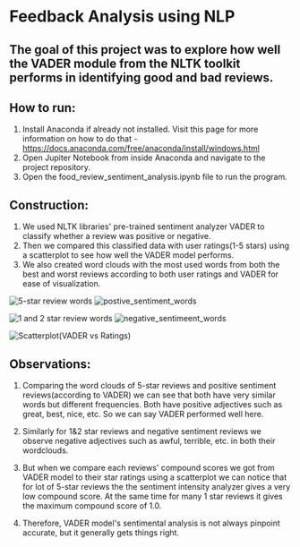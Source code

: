 # Feedback Analysis using NLP

## The goal of this project was to explore how well the VADER module from the NLTK toolkit performs in identifying good and bad reviews.

## How to run:
1. Install Anaconda if already not installed. Visit this page for more information on how to do that - https://docs.anaconda.com/free/anaconda/install/windows.html
2. Open Jupiter Notebook from inside Anaconda and navigate to the project repository.
3. Open the food_review_sentiment_analysis.ipynb file to run the program.
   
## Construction:
1. We used NLTK libraries' pre-trained sentiment analyzer VADER to classify whether a review was positive or negative.
2. Then we compared this classified data with user ratings(1-5 stars) using a scatterplot to see how well the VADER model performs.
3. We also created word clouds with the most used words from both the best and worst reviews according to both user ratings and VADER for ease of visualization.

![5-star review words](https://github.com/Ridwan778/Product-Review-Analysis/assets/113521598/7c6d8d5c-1309-403e-b5a7-92ed4e602201)
![postive_sentiment_words](https://github.com/Ridwan778/Product-Review-Analysis/assets/113521598/248cba2e-77f7-42e7-b6ca-32cc96b40ade)

![1 and 2 star review words](https://github.com/Ridwan778/Product-Review-Analysis/assets/113521598/b3e12499-2d00-4f55-84b4-0578eee5ed00)
![negative_sentimeent_words](https://github.com/Ridwan778/Product-Review-Analysis/assets/113521598/c6ef0a74-1d0f-48e6-b189-7f1143d0f4e1)

![Scatterplot(VADER vs Ratings)](https://github.com/Ridwan778/Product-Review-Analysis/assets/113521598/c0f47a18-9ff1-4c96-9180-d28125fabedb)


## Observations:
1. Comparing the word clouds of 5-star reviews and positive sentiment reviews(according to VADER) we can see that both have very similar words but different frequencies. Both have positive adjectives such as great, best, nice, etc. So we can say VADER performed well here.

2. Similarly for 1&2 star reviews and negative sentiment reviews we observe negative adjectives such as awful, terrible, etc. in both their wordclouds.

3. But when we compare each reviews' compound scores we got from VADER model to their star ratings using a scatterplot we can notice that for lot of 5-star reviews the the sentiment intensity analyzer gives a very low compound score. At the same time for many 1 star reviews it gives the maximum compound score of 1.0.
  
5. Therefore, VADER model's sentimental analysis is not always pinpoint accurate, but it generally gets things right.
